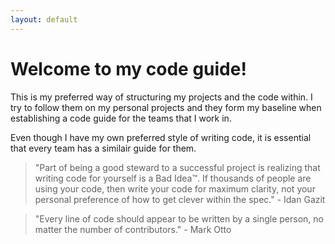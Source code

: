 ```yaml
---
layout: default
---
```


# Welcome to my code guide!

This is my preferred way of structuring my projects and the code within. I try to follow them on my personal projects and they form my baseline when establishing a code guide for the teams that I work in.

Even though I have my own preferred style of writing code, it is essential that every team has a similair guide for them.

>"Part of being a good steward to a successful project is realizing that writing code for yourself is a Bad Idea™. If thousands of people are using your code, then write your code for maximum clarity, not your personal preference of how to get clever within the spec." - Idan Gazit

>"Every line of code should appear to be written by a single person, no matter the number of contributors." - Mark Otto



